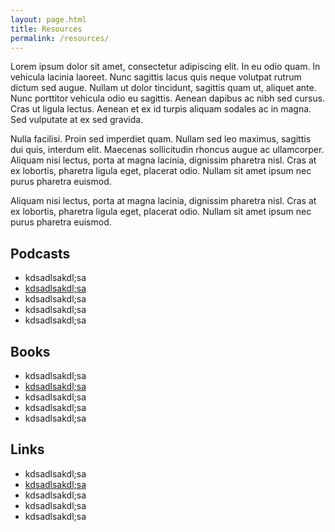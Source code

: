 ```yaml
---
layout: page.html
title: Resources
permalink: /resources/
---
```

Lorem ipsum dolor sit amet, consectetur adipiscing elit. In eu odio quam. In vehicula lacinia laoreet. Nunc sagittis lacus quis neque volutpat rutrum dictum sed augue. Nullam ut dolor tincidunt, sagittis quam ut, aliquet ante. Nunc porttitor vehicula odio eu sagittis. Aenean dapibus ac nibh sed cursus. Cras ut ligula lectus. Aenean et ex id turpis aliquam sodales ac in magna. Sed vulputate at ex sed gravida.

Nulla facilisi. Proin sed imperdiet quam. Nullam sed leo maximus, sagittis dui quis, interdum elit. Maecenas sollicitudin rhoncus augue ac ullamcorper. Aliquam nisi lectus, porta at magna lacinia, dignissim pharetra nisl. Cras at ex lobortis, pharetra ligula eget, placerat odio. Nullam sit amet ipsum nec purus pharetra euismod.

Aliquam nisi lectus, porta at magna lacinia, dignissim pharetra nisl. Cras at ex lobortis, pharetra ligula eget, placerat odio. Nullam sit amet ipsum nec purus pharetra euismod.

## Podcasts

* kdsadlsakdl;sa
* [kdsadlsakdl;sa](https://claudiadecarlo.com/)
* kdsadlsakdl;sa
* kdsadlsakdl;sa
* kdsadlsakdl;sa

## Books

* kdsadlsakdl;sa
* [kdsadlsakdl;sa](https://claudiadecarlo.com/)
* kdsadlsakdl;sa
* kdsadlsakdl;sa
* kdsadlsakdl;sa

## Links

* kdsadlsakdl;sa
* [kdsadlsakdl;sa](https://claudiadecarlo.com/)
* kdsadlsakdl;sa
* kdsadlsakdl;sa
* kdsadlsakdl;sa